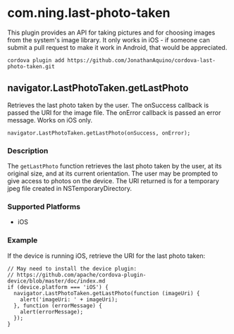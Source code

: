 <!---
    Licensed to the Apache Software Foundation (ASF) under one
    or more contributor license agreements.  See the NOTICE file
    distributed with this work for additional information
    regarding copyright ownership.  The ASF licenses this file
    to you under the Apache License, Version 2.0 (the
    "License"); you may not use this file except in compliance
    with the License.  You may obtain a copy of the License at

      http://www.apache.org/licenses/LICENSE-2.0

    Unless required by applicable law or agreed to in writing,
    software distributed under the License is distributed on an
    "AS IS" BASIS, WITHOUT WARRANTIES OR CONDITIONS OF ANY
    KIND, either express or implied.  See the License for the
    specific language governing permissions and limitations
    under the License.
-->

# com.ning.last-photo-taken

This plugin provides an API for taking pictures and for choosing images from
the system's image library. It only works in iOS - if someone can submit a pull
request to make it work in Android, that would be appreciated.

    cordova plugin add https://github.com/JonathanAquino/cordova-last-photo-taken.git


## navigator.LastPhotoTaken.getLastPhoto

Retrieves the last photo taken by the user. The onSuccess callback is passed
the URI for the image file. The onError callback is passed an error message.
Works on iOS only.

    navigator.LastPhotoTaken.getLastPhoto(onSuccess, onError);

### Description

The `getLastPhoto` function retrieves the last photo taken by the user, at its
original size, and at its current orientation. The user may be prompted to give
access to photos on the device. The URI returned is for a temporary jpeg file
created in NSTemporaryDirectory.

### Supported Platforms

- iOS

### Example

If the device is running iOS, retrieve the URI for the last photo taken:

    // May need to install the device plugin:
    // https://github.com/apache/cordova-plugin-device/blob/master/doc/index.md
    if (device.platform === 'iOS') {
      navigator.LastPhotoTaken.getLastPhoto(function (imageUri) {
        alert('imageUri: ' + imageUri);
      }, function (errorMessage) {
        alert(errorMessage);
      });
    }
